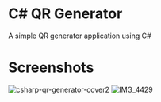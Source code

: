 # C# QR Generator
A simple QR generator application using C#
# Screenshots
![csharp-qr-generator-cover2](https://github.com/ue-an/csharp-qr-generator/assets/68469141/1e2f5d26-0044-4029-8ba6-9bf02ce5f1ca)
![IMG_4429](https://github.com/ue-an/csharp-qr-generator/assets/68469141/5ec79454-5fc5-4c9f-9436-c9def34b6b2e)
